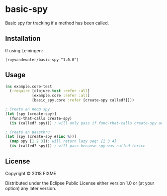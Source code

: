 # basic-spy

Basic spy for tracking if a method has been called.

## Installation

If using Leiningen:

```
[royvandewater/basic-spy "1.0.0"]
```

## Usage

```clojure
(ns example.core-test
  (:require [clojure.test :refer :all]
            [example.core :refer :all]
            [basic_spy.core :refer [create-spy called?]]))

; Create an noop spy
(let [spy (create-spy)]
  (func-that-calls create-spy)
  (is (called? spy))) ; will only pass if func-that-calls create-spy actually calls create-spy

; Create an passthru
(let [spy (create-spy #(inc %))]
  (map spy [1 2 3]); will return lazy seq: [2 3 4]
  (is (called? spy))) ; will pass because spy was called thrice
```

## License

Copyright © 2018 FIXME

Distributed under the Eclipse Public License either version 1.0 or (at
your option) any later version.

```

```
